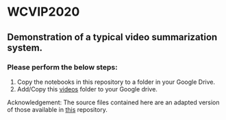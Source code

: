 # WCVIP2020
## Demonstration of a typical video summarization system.

### Please perform the below steps:
1. Copy the notebooks in this repository to a folder in your Google Drive.
2. Add/Copy this [videos]() folder to your Google drive.

Acknowledgement: The source files contained here are an adapted version of those available in [this](https://github.com/YairShemer/ILS-SUMM) repository.
